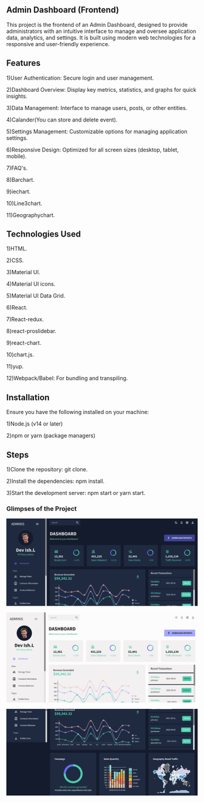 ## Admin Dashboard (Frontend)

This project is the frontend of an Admin Dashboard, designed to provide administrators with an intuitive interface to manage and oversee application data, analytics, and settings. It is built using modern web technologies for a responsive and user-friendly experience.

## Features


1)User Authentication: Secure login and user management.

2)Dashboard Overview: Display key metrics, statistics, and graphs for quick insights.

3)Data Management: Interface to manage users, posts, or other entities.

4)Calander(You can store and delete event).

5)Settings Management: Customizable options for managing application settings.

6)Responsive Design: Optimized for all screen sizes (desktop, tablet, mobile).

7)FAQ's.

8)Barchart.

9)iechart.

10)Line3chart.

11)Geographychart.


## Technologies Used

1)HTML.

2)CSS.

3)Material UI.

4)Material UI icons.

5)Material UI Data Grid.

6)React.

7)React-redux.

8)react-proslidebar.

9)react-chart.

10)chart.js.

11)yup.

12)Webpack/Babel: For bundling and transpiling.


## Installation


Ensure you have the following installed on your machine:

1)Node.js (v14 or later)

2)npm or yarn (package managers)


## Steps


1)Clone the repository: git clone.

2)Install the dependencies: npm install.

3)Start the development server: npm start or yarn start.

### Glimpses of the Project

![](.\public\assets\Screenshot(1).png)

![](.\public\assets\Screenshot(2).png)

![](.\public\assets\Screenshot(3).png)
